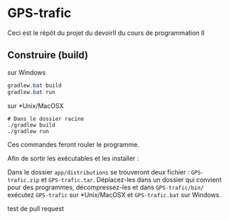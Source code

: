 # GPS-trafic
Ceci est le répôt du projet du devoirII du cours de programmation II

## Construire (build)

sur Windows
```PowerShell
gradlew.bat build
gradlew.bat run
```
sur *Unix/MacOSX
```Shell
# Dans le dossier racine
./gradlew build
./gradlew run
```
Ces commandes feront rouler le programme.

Afin de sortir les exécutables et les installer : 

Dans le dossier `app/distributions` se trouveront deux fichier : `GPS-trafic.zip` et `GPS-trafic.tar`. Déplacez-les dans un dossier qui convient pour des programmes, décompressez-les et dans `GPS-trafic/bin/` exécutez `GPS-trafic` sur *Unix/MacOSX et `GPS-trafic.bat` sur Windows.

test de pull request
